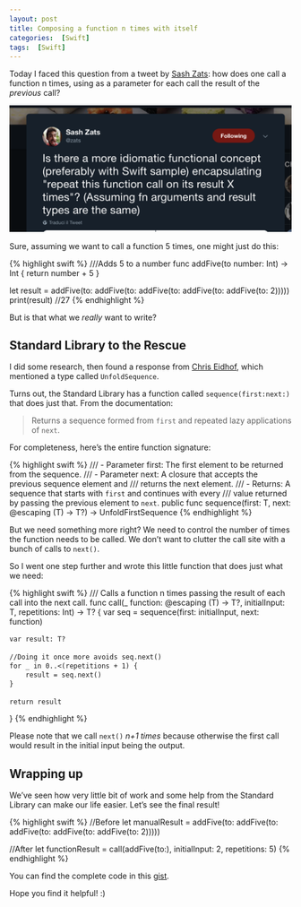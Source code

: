 ```yaml
---
layout: post
title: Composing a function n times with itself
categories:  [Swift]
tags:  [Swift]
---
```


Today I faced this question from a tweet by [Sash Zats](https://twitter.com/zats): how does one call a function n times, using as a parameter for each call the result of the *previous* call? 

![](/img/sashTweet.png)

Sure, assuming we want to call a function 5 times, one might just do this:

{% highlight swift %}
///Adds 5 to a number
func addFive(to number: Int) -> Int {
    return number + 5
}

let result = addFive(to: addFive(to: addFive(to: addFive(to: addFive(to: 2)))))
print(result) //27
{% endhighlight %}

But is that what we *really* want to write?

## Standard Library to the Rescue

I did some research, then found a response from [Chris Eidhof](https://twitter.com/chriseidhof), which mentioned a type called `UnfoldSequence`.

Turns out, the Standard Library has a function called `sequence(first:next:)` that does just that. From the documentation:

> Returns a sequence formed from `first` and repeated lazy applications of `next`.
 
For completeness, here’s the entire function signature:

{% highlight swift %}
/// - Parameter first: The first element to be returned from the sequence.
/// - Parameter next: A closure that accepts the previous sequence element and
///   returns the next element.
/// - Returns: A sequence that starts with `first` and continues with every
///   value returned by passing the previous element to `next`.
public func sequence<T>(first: T, next: @escaping (T) -> T?) -> UnfoldFirstSequence<T>
{% endhighlight %}

But we need something more right?  We need to control the number of times the function needs to be called. We don’t want to clutter the call site with a bunch of calls to `next()`.

So I went one step further and wrote this little function that does just what we need:

{% highlight swift %}
/// Calls a function n times passing the result of each call into the next call.
func call<T>(_ function: @escaping (T) -> T?, initialInput: T, repetitions: Int) -> T? {
    var seq = sequence(first: initialInput, next: function)
    
    var result: T?
    
    //Doing it once more avoids seq.next()
    for _ in 0..<(repetitions + 1) {
        result = seq.next()
    }
    
    return result
}
{% endhighlight %}

Please note that we call `next()` *n+1 times* because otherwise the first call would result in the initial input being the output. 

## Wrapping up

We’ve seen how very little bit of work and some help from the Standard Library can make our life easier. Let’s see the final result!

{% highlight swift %}
//Before
let manualResult = addFive(to: addFive(to: addFive(to: addFive(to: addFive(to: 2)))))

//After
let functionResult = call(addFive(to:), initialInput: 2, repetitions: 5)
{% endhighlight %}

You can find the complete code in this [gist](https://gist.github.com/marcocapano/5f80311fb843d5b0c5148c790b8d346e).

Hope you find it helpful! :)
